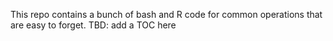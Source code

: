 This repo contains a bunch of bash and R code for common operations that are easy to forget.
TBD: add a TOC here